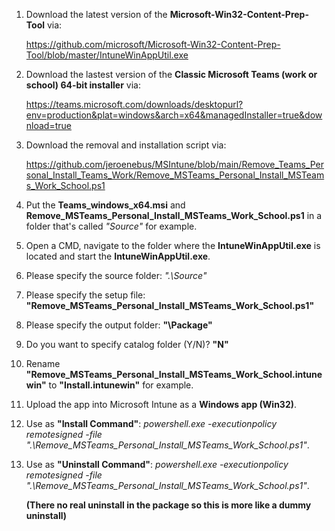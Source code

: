 1. Download the latest version of the **Microsoft-Win32-Content-Prep-Tool** via:

     https://github.com/microsoft/Microsoft-Win32-Content-Prep-Tool/blob/master/IntuneWinAppUtil.exe

2. Download the lastest version of the **Classic Microsoft Teams (work or school) 64-bit installer** via: 

    https://teams.microsoft.com/downloads/desktopurl?env=production&plat=windows&arch=x64&managedInstaller=true&download=true

3. Download the removal and installation script via: 

    https://github.com/jeroenebus/MSIntune/blob/main/Remove_Teams_Personal_Install_Teams_Work/Remove_MSTeams_Personal_Install_MSTeams_Work_School.ps1

4. Put the **Teams_windows_x64.msi** and **Remove_MSTeams_Personal_Install_MSTeams_Work_School.ps1** in a folder that's called _"Source"_ for example.

5. Open a CMD, navigate to the folder where the **IntuneWinAppUtil.exe** is located and start the **IntuneWinAppUtil.exe**.

6. Please specify the source folder: _".\Source"_

7. Please specify the setup file: **"Remove_MSTeams_Personal_Install_MSTeams_Work_School.ps1"**

8. Please specify the output folder: **"\Package"**

9. Do you want to specify catalog folder (Y/N)? **"N"**

10. Rename **"Remove_MSTeams_Personal_Install_MSTeams_Work_School.intunewin"** to **"Install.intunewin"** for example.

11. Upload the app into Microsoft Intune as a **Windows app (Win32)**.

12. Use as **"Install Command"**: _powershell.exe -executionpolicy remotesigned -file ".\Remove_MSTeams_Personal_Install_MSTeams_Work_School.ps1"_.

13. Use as **"Uninstall Command"**: _powershell.exe -executionpolicy remotesigned -file ".\Remove_MSTeams_Personal_Install_MSTeams_Work_School.ps1"_.
    
     **(There no real uninstall in the package so this is more like a dummy uninstall)**
